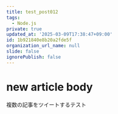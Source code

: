 ```yaml
---
title: test_post012
tags:
  - Node.js
private: true
updated_at: '2025-03-09T17:38:47+09:00'
id: 1b921840e8b20a2fde5f
organization_url_name: null
slide: false
ignorePublish: false
---
```

# new article body
複数の記事をツイートするテスト
